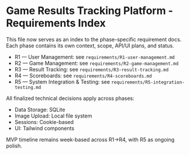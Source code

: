 # Game Results Tracking Platform - Requirements Index

This file now serves as an index to the phase-specific requirement docs. Each phase contains its own context, scope, API/UI plans, and status.

- R1 — User Management: see `requirements/R1-user-management.md`
- R2 — Game Management: see `requirements/R2-game-management.md`
- R3 — Result Tracking: see `requirements/R3-result-tracking.md`
- R4 — Scoreboards: see `requirements/R4-scoreboards.md`
- R5 — System Integration & Testing: see `requirements/R5-integration-testing.md`

All finalized technical decisions apply across phases:
- Data Storage: SQLite
- Image Upload: Local file system
- Sessions: Cookie-based
- UI: Tailwind components

MVP timeline remains week-based across R1→R4, with R5 as ongoing polish.